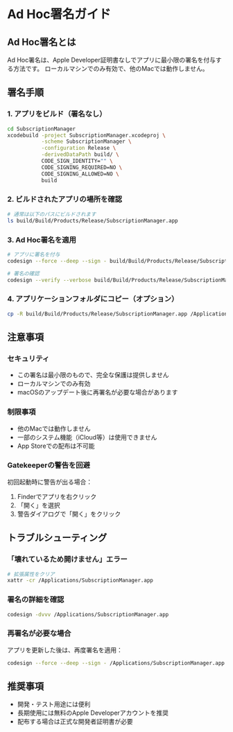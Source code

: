# Ad Hoc署名ガイド

## Ad Hoc署名とは
Ad Hoc署名は、Apple Developer証明書なしでアプリに最小限の署名を付与する方法です。
ローカルマシンでのみ有効で、他のMacでは動作しません。

## 署名手順

### 1. アプリをビルド（署名なし）
```bash
cd SubscriptionManager
xcodebuild -project SubscriptionManager.xcodeproj \
           -scheme SubscriptionManager \
           -configuration Release \
           -derivedDataPath build/ \
           CODE_SIGN_IDENTITY="" \
           CODE_SIGNING_REQUIRED=NO \
           CODE_SIGNING_ALLOWED=NO \
           build
```

### 2. ビルドされたアプリの場所を確認
```bash
# 通常は以下のパスにビルドされます
ls build/Build/Products/Release/SubscriptionManager.app
```

### 3. Ad Hoc署名を適用
```bash
# アプリに署名を付与
codesign --force --deep --sign - build/Build/Products/Release/SubscriptionManager.app

# 署名の確認
codesign --verify --verbose build/Build/Products/Release/SubscriptionManager.app
```

### 4. アプリケーションフォルダにコピー（オプション）
```bash
cp -R build/Build/Products/Release/SubscriptionManager.app /Applications/
```

## 注意事項

### セキュリティ
- この署名は最小限のもので、完全な保護は提供しません
- ローカルマシンでのみ有効
- macOSのアップデート後に再署名が必要な場合があります

### 制限事項
- 他のMacでは動作しません
- 一部のシステム機能（iCloud等）は使用できません
- App Storeでの配布は不可能

### Gatekeeperの警告を回避
初回起動時に警告が出る場合：
1. Finderでアプリを右クリック
2. 「開く」を選択
3. 警告ダイアログで「開く」をクリック

## トラブルシューティング

### 「壊れているため開けません」エラー
```bash
# 拡張属性をクリア
xattr -cr /Applications/SubscriptionManager.app
```

### 署名の詳細を確認
```bash
codesign -dvvv /Applications/SubscriptionManager.app
```

### 再署名が必要な場合
アプリを更新した後は、再度署名を適用：
```bash
codesign --force --deep --sign - /Applications/SubscriptionManager.app
```

## 推奨事項
- 開発・テスト用途には便利
- 長期使用には無料のApple Developerアカウントを推奨
- 配布する場合は正式な開発者証明書が必要